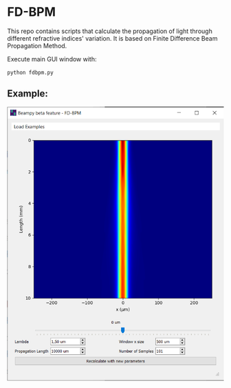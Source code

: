 # FD-BPM

This repo contains scripts that calculate the propagation of light through different refractive indices' variation. It is based on Finite Difference Beam Propagation Method.

Execute main GUI window with:

```
python fdbpm.py
```


## Example:

![Example with one waveguide](./one_guide.png "Example with one waveguide")